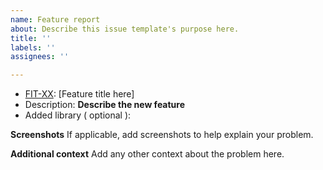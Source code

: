 ```yaml
---
name: Feature report
about: Describe this issue template's purpose here.
title: ''
labels: ''
assignees: ''

---
```


- [FIT-XX](Link): [Feature title here]
- Description: **Describe the new feature**
- Added library ( optional ):

**Screenshots**
If applicable, add screenshots to help explain your problem.

**Additional context**
Add any other context about the problem here.
